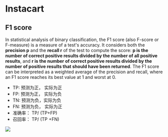 # Instacart
## F1 score
In statistical analysis of binary classification, the F1 score (also F-score or F-measure) is a measure of a test's accuracy. It considers both the **precision p** and the **recall r** of the test to compute the score: **p is the number of correct positive results divided by the number of all positive results**, and **r is the number of correct positive results divided by the number of positive results that should have been returned**. The F1 score can be interpreted as a weighted average of the precision and recall, where an F1 score reaches its best value at 1 and worst at 0.

- TP: 预测为正， 实际为正
- FP: 预测为正， 实际为负
- TN: 预测为负，实际为负
- FN: 预测为负， 实际为正
- 准确率： TP/ (TP+FP)
- 召回率： TP/ (TP +FN)

![](https://wikimedia.org/api/rest_v1/media/math/render/svg/7d63c1f5c659f95b5dfe5893213cc8ea7f8bea0a)
